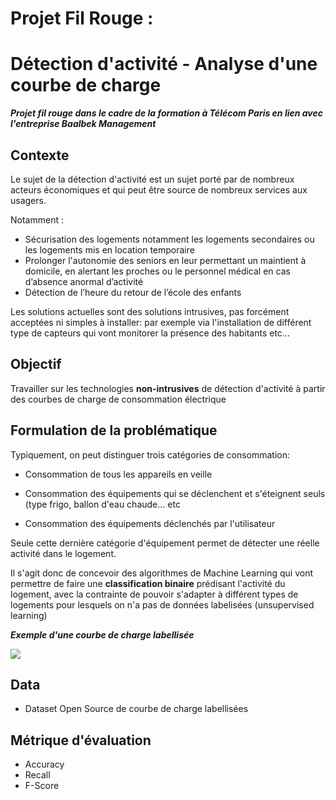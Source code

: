 # Projet Fil Rouge : 

# Détection d'activité - Analyse d'une courbe de charge

**_Projet fil rouge dans le cadre de la formation à Télécom Paris en lien avec l'entreprise Baalbek Management_**

## Contexte

Le sujet de la détection d'activité est un sujet porté par de nombreux acteurs économiques et qui peut être source de nombreux services aux usagers.

Notamment :
* Sécurisation des logements notamment les logements secondaires ou les logements mis en location temporaire
* Prolonger l'autonomie des seniors en leur permettant un maintient à domicile, en alertant les proches ou le personnel médical en cas d’absence anormal d’activité
* Détection de l’heure du retour de l’école des enfants

Les solutions actuelles sont des solutions intrusives, pas forcément acceptées ni simples à installer: par exemple via l'installation de différent type de capteurs qui vont monitorer la présence des habitants etc...

## Objectif

Travailler sur les technologies **non-intrusives** de détection d'activité à partir des courbes de charge de consommation électrique

## Formulation de la problématique

Typiquement, on peut distinguer trois catégories de consommation:

* Consommation de tous les appareils en veille

* Consommation des équipements qui se déclenchent et s'éteignent seuls (type frigo, ballon d'eau chaude... etc

* Consommation des équipements déclenchés par l'utilisateur

Seule cette dernière catégorie d'équipement permet de détecter une réelle activité dans le logement.

Il s'agit donc de concevoir des algorithmes de Machine Learning qui vont permettre de faire une **classification binaire** prédisant l'activité du logement, avec la contrainte de pouvoir s'adapter à différent types de logements pour lesquels on n'a pas de données labelisées (unsupervised learning)

**_Exemple d'une courbe de charge labellisée_**

![](https://github.com/hugo-mi/Activity_Detection_From_Electrical_Consumption_Load_Curves/blob/main/Images/Load_Curve_Example.png)

## Data

* Dataset Open Source de courbe de charge labellisées

## Métrique d'évaluation

* Accuracy
* Recall
* F-Score
